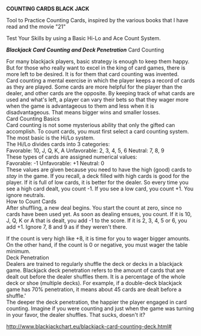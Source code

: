 ****COUNTING CARDS BLACK JACK****  

Tool to Practice Counting Cards, inspired by the various books that I have read and the movie "21"  

Test Your Skills by using a Basic Hi-Lo and Ace Count System.  



***Blackjack Card Counting and Deck Penetration***
Card Counting  

For many blackjack players, basic strategy is enough to keep them happy. But for those who really want to excel in the king of card games, there is more left to be desired. It is for them that card counting was invented.  
Card counting a mental exercise in which the player keeps a record of cards as they are played. Some cards are more helpful for the player than the dealer, and other cards are the opposite. By keeping track of what cards are used and what's left, a player can vary their bets so that they wager more when the game is advantageous to them and less when it is disadvantageous. That means bigger wins and smaller losses.  
Card Counting Basics  
Card counting is not some mysterious ability that only the gifted can accomplish. To count cards, you must first select a card counting system. The most basic is the Hi/Lo system.  
The Hi/Lo divides cards into 3 categories:  
Favorable: 10, J, Q, K, A Unfavorable: 2, 3, 4, 5, 6 Neutral: 7, 8, 9  
These types of cards are assigned numerical values:  
Favorable: -1 Unfavorable: +1 Neutral: 0  
These values are given because you need to have the high (good) cards to *stay* in the game. If you recall, a deck filled with high cards is good for the player. If it is full of low cards, it is better for the dealer. So every time you see a high card dealt, you count -1. If you see a low card, you count +1. You ignore neutrals.  
How to Count Cards  
After shuffling, a new deal begins. You start the count at zero, since no cards have been used yet. As soon as dealing ensues, you count. If it is 10, J, Q, K or A that is dealt, you add -1 to the score. If it is 2, 3, 4, 5 or 6, you add +1. Ignore 7, 8 and 9 as if they weren't there.  

If the count is very high like +8, it is time for you to wager bigger amounts. On the other hand, if the count is 0 or negative, you must wager the table minimum.  
Deck Penetration  
Dealers are trained to regularly shuffle the deck or decks in a blackjack game. Blackjack deck penetration refers to the amount of cards that are dealt out before the dealer shuffles them. It is a percentage of the whole deck or shoe (multiple decks). For example, if a double-deck blackjack game has 70% penetration, it means about 45 cards are dealt before a shuffle.'  
The deeper the deck penetration, the happier the player engaged in card counting. Imagine if you were counting and just when the game was turning in your favor, the dealer shuffles. That sucks, doesn't it?  

http://www.blackjackchart.eu/blackjack-card-counting-deck.html# 